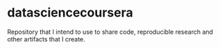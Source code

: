 # datasciencecoursera
Repository that I intend to use to share code, reproducible research and other artifacts that I create.
